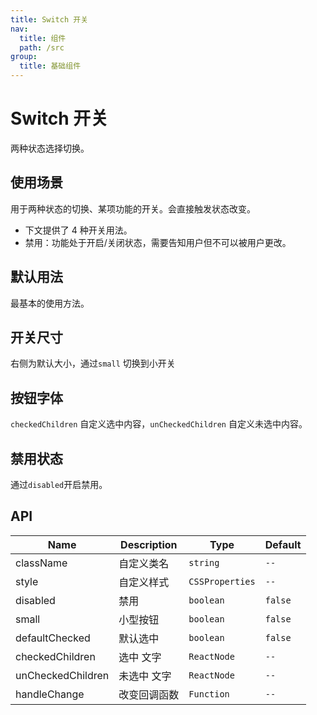 ```yaml
---
title: Switch 开关
nav:
  title: 组件
  path: /src
group:
  title: 基础组件
---
```


# Switch 开关

两种状态选择切换。

## 使用场景

用于两种状态的切换、某项功能的开关。会直接触发状态改变。

- 下文提供了 4 种开关用法。
- 禁用：功能处于开启/关闭状态，需要告知用户但不可以被用户更改。

## 默认用法

最基本的使用方法。
<code src="./demo/base.tsx"></code>

## 开关尺寸

右侧为默认大小，通过`small` 切换到小开关
<code src="./demo/size.tsx"></code>

## 按钮字体

`checkedChildren` 自定义选中内容，`unCheckedChildren` 自定义未选中内容。
<code src="./demo/font.tsx"></code>

## 禁用状态

通过`disabled`开启禁用。
<code src="./demo/disabled.tsx"></code>

## API

| Name              | Description  | Type            | Default |
| ----------------- | ------------ | --------------- | ------- |
| className         | 自定义类名   | `string`        | `--`    |
| style             | 自定义样式   | `CSSProperties` | `--`    |
| disabled          | 禁用         | `boolean`       | `false` |
| small             | 小型按钮     | `boolean`       | `false` |
| defaultChecked    | 默认选中     | `boolean`       | `false` |
| checkedChildren   | 选中 文字    | `ReactNode`     | `--`    |
| unCheckedChildren | 未选中 文字  | `ReactNode`     | `--`    |
| handleChange      | 改变回调函数 | `Function`      | `--`    |
